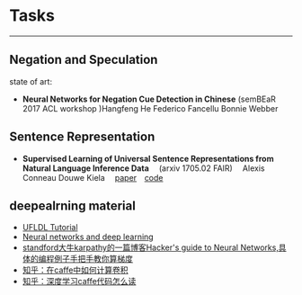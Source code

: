 
# Tasks

----
## Negation and Speculation
state of art:

* **Neural Networks for Negation Cue Detection in Chinese**  (semBEaR 2017 ACL workshop )Hangfeng He Federico Fancellu Bonnie Webber

## Sentence Representation
* **Supervised Learning of Universal Sentence Representations from
Natural Language Inference Data** &emsp;(arxiv 1705.02 FAIR) &emsp;Alexis Conneau Douwe Kiela&emsp; [paper](https://arxiv.org/pdf/1705.02364.pdf)&emsp;[code](https://github.com/facebookresearch/InferSent)

## deepealrning material
* [UFLDL Tutorial](http://deeplearning.stanford.edu/wiki/index.php/UFLDL_Tutorial)
* [Neural networks and deep learning](http://neuralnetworksanddeeplearning.com/index.html)
* [standford大牛karpathy的一篇博客Hacker's guide to Neural Networks,具体的编程例子手把手教你算梯度](http://karpathy.github.io/neuralnets/)
* [知乎：在caffe中如何计算卷积](https://www.zhihu.com/question/28385679)
* [知乎：深度学习caffe代码怎么读](https://www.zhihu.com/question/27982282)
